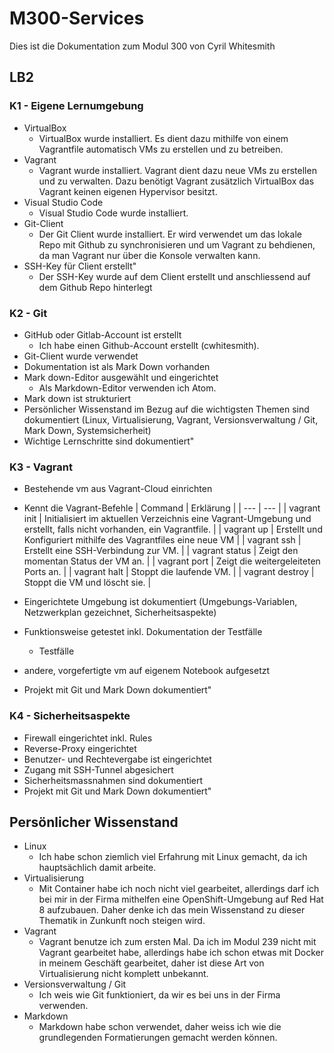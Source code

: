 # M300-Services

Dies ist die Dokumentation zum Modul 300 von Cyril Whitesmith

## LB2
### K1 - Eigene Lernumgebung
* VirtualBox
  * VirtualBox wurde installiert. Es dient dazu mithilfe von einem Vagrantfile automatisch VMs zu erstellen und zu betreiben.  
* Vagrant
  * Vagrant wurde installiert. Vagrant dient dazu neue VMs zu erstellen und zu verwalten. Dazu benötigt Vagrant zusätzlich VirtualBox das Vagrant keinen eigenen Hypervisor besitzt.
* Visual Studio Code
  * Visual Studio Code wurde installiert.
* Git-Client
  * Der Git Client wurde installiert. Er wird verwendet um das lokale Repo mit Github zu synchronisieren und um Vagrant zu behdienen, da man Vagrant nur über die Konsole verwalten kann.
* SSH-Key für Client erstellt"
  * Der SSH-Key wurde auf dem Client erstellt und anschliessend auf dem Github Repo hinterlegt

### K2 - Git
* GitHub oder Gitlab-Account ist erstellt
  * Ich habe einen Github-Account erstellt (cwhitesmith).
* Git-Client wurde verwendet
* Dokumentation ist als Mark Down vorhanden
* Mark down-Editor ausgewählt und eingerichtet
  * Als Markdown-Editor verwenden ich Atom.
* Mark down ist strukturiert
* Persönlicher Wissenstand im Bezug auf die wichtigsten Themen sind dokumentiert (Linux, Virtualisierung, Vagrant, Versionsverwaltung / Git, Mark Down, Systemsicherheit)
* Wichtige Lernschritte sind dokumentiert"

### K3 - Vagrant
* Bestehende vm aus Vagrant-Cloud einrichten
* Kennt die Vagrant-Befehle
| Command | Erklärung |
| --- | --- |
| vagrant init | Initialisiert im aktuellen Verzeichnis eine Vagrant-Umgebung und erstellt, falls nicht vorhanden, ein Vagrantfile. |
| vagrant up | Erstellt und Konfiguriert mithilfe des Vagrantfiles eine neue VM |
| vagrant ssh | Erstellt eine SSH-Verbindung zur VM. |
| vagrant status | Zeigt den momentan Status der VM an. |
| vagrant port | Zeigt die weitergeleiteten Ports an. |
| vagrant halt | Stoppt die laufende VM. |
| vagrant destroy | Stoppt die VM und löscht sie. |

* Eingerichtete Umgebung ist dokumentiert (Umgebungs-Variablen, Netzwerkplan gezeichnet, Sicherheitsaspekte)
* Funktionsweise getestet inkl. Dokumentation der Testfälle
  * Testfälle
* andere, vorgefertigte vm auf eigenem Notebook aufgesetzt
* Projekt mit Git und Mark Down dokumentiert"

### K4 - Sicherheitsaspekte
* Firewall eingerichtet inkl. Rules
* Reverse-Proxy eingerichtet
* Benutzer- und Rechtevergabe ist eingerichtet
* Zugang mit SSH-Tunnel abgesichert
* Sicherheitsmassnahmen sind dokumentiert
* Projekt mit Git und Mark Down dokumentiert"

## Persönlicher Wissenstand
* Linux
  * Ich habe schon ziemlich viel Erfahrung mit Linux gemacht, da ich hauptsächlich damit arbeite.
* Virtualisierung
  * Mit Container habe ich noch nicht viel gearbeitet, allerdings darf ich bei mir in der Firma mithelfen eine OpenShift-Umgebung auf Red Hat 8 aufzubauen. Daher denke ich das mein Wissenstand zu dieser Thematik in Zunkunft noch steigen wird.  
* Vagrant
  * Vagrant benutze ich zum ersten Mal. Da ich im Modul 239 nicht mit Vagrant gearbeitet habe, allerdings habe ich schon etwas mit Docker in meinem Geschäft gearbeitet, daher ist diese Art von Virtualisierung nicht komplett unbekannt.
* Versionsverwaltung / Git
  * Ich weis wie Git funktioniert, da wir es bei uns in der Firma verwenden.
* Markdown
  * Markdown habe schon verwendet, daher weiss ich wie die grundlegenden Formatierungen gemacht werden können.
